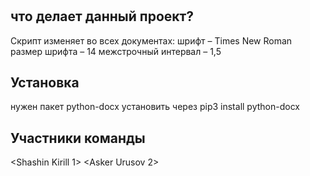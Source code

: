 # <Case-3>

##  что делает данный проект?

Скрипт изменяет во всех документах:
шрифт – Times New Roman
размер шрифта – 14
межстрочный интервал – 1,5

## Установка

нужен пакет python-docx
установить через pip3 install python-docx

## Участники команды

<Shashin Kirill 1>
<Asker Urusov 2>

